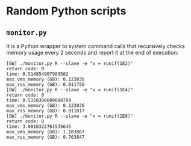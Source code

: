 # Random Python scripts

## `monitor.py`

It is a Python wrapper to system command calls that recursively checks memory usage every 2 seconds and report it at the end of execution:

```
[GW] ./monitor.py R --slave -e "x = runif(1E2)"
return code: 0
time: 0.514854907989502
max_vms_memory (GB): 0.123036
max_rss_memory (GB): 0.011756
[GW] ./monitor.py R --slave -e "x = runif(1E4)"
return code: 0
time: 0.5150308609008789
max_vms_memory (GB): 0.123036
max_rss_memory (GB): 0.011817
[GW] ./monitor.py R --slave -e "x = runif(1E8)"
return code: 0
time: 3.0810322761535645
max_vms_memory (GB): 1.183867
max_rss_memory (GB): 0.763847
```
